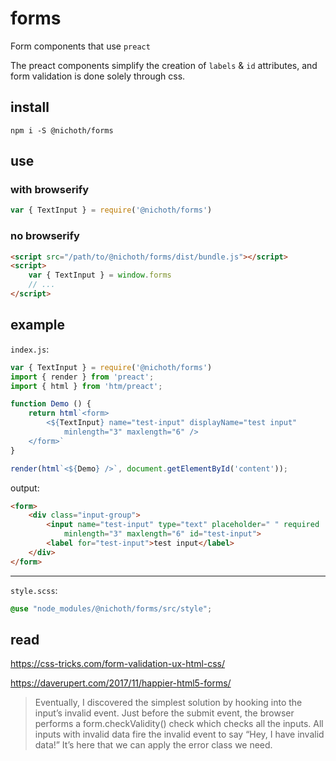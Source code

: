 # forms

Form components that use `preact`

The preact components simplify the creation of `labels` & `id` attributes, and
form validation is done solely through css.

## install

```
npm i -S @nichoth/forms
```

## use

### with browserify
```js
var { TextInput } = require('@nichoth/forms')
```

### no browserify
```html
<script src="/path/to/@nichoth/forms/dist/bundle.js"></script>
<script>
    var { TextInput } = window.forms
    // ...
</script>
```

## example

`index.js`:
```js
var { TextInput } = require('@nichoth/forms')
import { render } from 'preact';
import { html } from 'htm/preact';

function Demo () {
    return html`<form>
        <${TextInput} name="test-input" displayName="test input"
            minlength="3" maxlength="6" />
    </form>`
}

render(html`<${Demo} />`, document.getElementById('content'));
```

output:
```html
<form>
    <div class="input-group">
        <input name="test-input" type="text" placeholder=" " required
            minlength="3" maxlength="6" id="test-input">
        <label for="test-input">test input</label>
    </div>
</form>
```

---------------------------------

`style.scss`:
```css
@use "node_modules/@nichoth/forms/src/style";
```

## read

https://css-tricks.com/form-validation-ux-html-css/


https://daverupert.com/2017/11/happier-html5-forms/

> Eventually, I discovered the simplest solution by hooking into the input’s invalid event. Just before the submit event, the browser performs a form.checkValidity() check which checks all the inputs. All inputs with invalid data fire the invalid event to say “Hey, I have invalid data!” It’s here that we can apply the error class we need.



